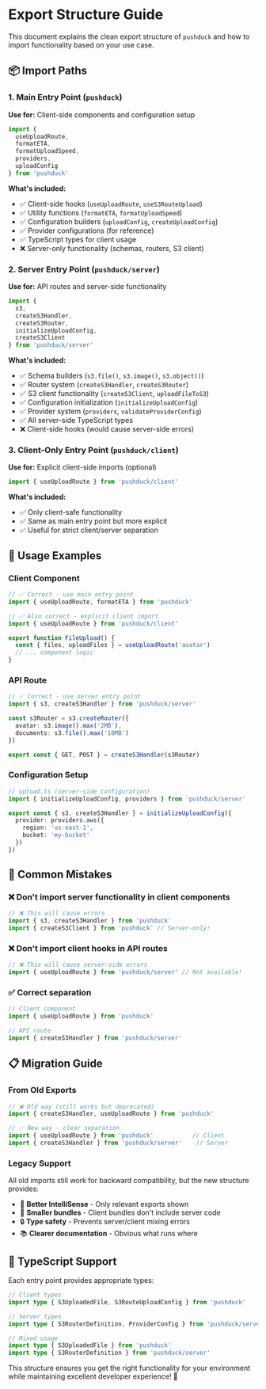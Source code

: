 # Export Structure Guide

This document explains the clean export structure of `pushduck` and how to import functionality based on your use case.

## 📦 Import Paths

### 1. Main Entry Point (`pushduck`)

**Use for:** Client-side components and configuration setup

```typescript
import { 
  useUploadRoute,
  formatETA,
  formatUploadSpeed,
  providers,
  uploadConfig 
} from 'pushduck'
```

**What's included:**

- ✅ Client-side hooks (`useUploadRoute`, `useS3RouteUpload`)
- ✅ Utility functions (`formatETA`, `formatUploadSpeed`)
- ✅ Configuration builders (`uploadConfig`, `createUploadConfig`)
- ✅ Provider configurations (for reference)
- ✅ TypeScript types for client usage
- ❌ Server-only functionality (schemas, routers, S3 client)

### 2. Server Entry Point (`pushduck/server`)

**Use for:** API routes and server-side functionality

```typescript
import { 
  s3,
  createS3Handler,
  createS3Router,
  initializeUploadConfig,
  createS3Client 
} from 'pushduck/server'
```

**What's included:**

- ✅ Schema builders (`s3.file()`, `s3.image()`, `s3.object()`)
- ✅ Router system (`createS3Handler`, `createS3Router`)
- ✅ S3 client functionality (`createS3Client`, `uploadFileToS3`)
- ✅ Configuration initialization (`initializeUploadConfig`)
- ✅ Provider system (`providers`, `validateProviderConfig`)
- ✅ All server-side TypeScript types
- ❌ Client-side hooks (would cause server-side errors)

### 3. Client-Only Entry Point (`pushduck/client`)

**Use for:** Explicit client-side imports (optional)

```typescript
import { useUploadRoute } from 'pushduck/client'
```

**What's included:**

- ✅ Only client-safe functionality
- ✅ Same as main entry point but more explicit
- ✅ Useful for strict client/server separation

## 🎯 Usage Examples

### Client Component

```typescript
// ✅ Correct - use main entry point
import { useUploadRoute, formatETA } from 'pushduck'

// ✅ Also correct - explicit client import
import { useUploadRoute } from 'pushduck/client'

export function FileUpload() {
  const { files, uploadFiles } = useUploadRoute('avatar')
  // ... component logic
}
```

### API Route

```typescript
// ✅ Correct - use server entry point
import { s3, createS3Handler } from 'pushduck/server'

const s3Router = s3.createRouter({
  avatar: s3.image().max('2MB'),
  documents: s3.file().max('10MB')
})

export const { GET, POST } = createS3Handler(s3Router)
```

### Configuration Setup

```typescript
// upload.ts (server-side configuration)
import { initializeUploadConfig, providers } from 'pushduck/server'

export const { s3, createS3Handler } = initializeUploadConfig({
  provider: providers.aws({
    region: 'us-east-1',
    bucket: 'my-bucket'
  })
})
```

## 🚫 Common Mistakes

### ❌ Don't import server functionality in client components

```typescript
// ❌ This will cause errors
import { s3, createS3Handler } from 'pushduck'
import { createS3Client } from 'pushduck' // Server-only!
```

### ❌ Don't import client hooks in API routes

```typescript
// ❌ This will cause server-side errors
import { useUploadRoute } from 'pushduck/server' // Not available!
```

### ✅ Correct separation

```typescript
// Client component
import { useUploadRoute } from 'pushduck'

// API route  
import { createS3Handler } from 'pushduck/server'
```

## 📋 Migration Guide

### From Old Exports

```typescript
// ❌ Old way (still works but deprecated)
import { createS3Handler, useUploadRoute } from 'pushduck'

// ✅ New way - clear separation
import { useUploadRoute } from 'pushduck'           // Client
import { createS3Handler } from 'pushduck/server'    // Server
```

### Legacy Support

All old imports still work for backward compatibility, but the new structure provides:

- 🎯 **Better IntelliSense** - Only relevant exports shown
- 🚀 **Smaller bundles** - Client bundles don't include server code
- 🔒 **Type safety** - Prevents server/client mixing errors
- 📚 **Clearer documentation** - Obvious what runs where

## 🔧 TypeScript Support

Each entry point provides appropriate types:

```typescript
// Client types
import type { S3UploadedFile, S3RouteUploadConfig } from 'pushduck'

// Server types  
import type { S3RouterDefinition, ProviderConfig } from 'pushduck/server'

// Mixed usage
import type { S3UploadedFile } from 'pushduck'
import type { S3RouterDefinition } from 'pushduck/server'
```

This structure ensures you get the right functionality for your environment while maintaining excellent developer experience! 🎉
